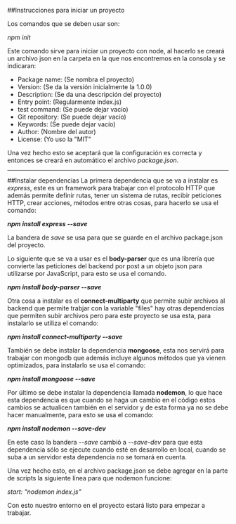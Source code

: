 ##Instrucciones para iniciar un proyecto

Los comandos que se deben usar son:

_npm init_

Este comando sirve para iniciar un proyecto con node, al hacerlo se creará un archivo json en la carpeta en la que nos encontremos en la consola y se indicaran:

* Package name: (Se nombra el proyecto)
* Version: (Se da la versión inicialmente la 1.0.0)
* Description: (Se da una descripción del proyecto)
* Entry point: (Regularmente index.js)
* test command: (Se puede dejar vacío)
* Git repository: (Se puede dejar vacío)
* Keywords: (Se puede dejar vacío)
* Author: (Nombre del autor)
* License: (Yo uso la "MIT"

Una vez hecho esto se aceptará que la configuración es correcta y entonces se creará en automático el archivo *package.json*.

-------------------------------
##Instalar dependencias
La primera dependencia que se va a instalar es *express*, este es un framework para trabajar con el protocolo HTTP que además permite definir rutas, tener un sistema de rutas, recibir peticiones HTTP, crear acciones, métodos entre otras cosas, para hacerlo se usa el comando:

**_npm install express --save_**

La bandera de _save_ se usa para que se guarde en el archivo package.json del proyecto.

Lo siguiente que se va a usar es el **body-parser** que es una librería que convierte las peticiones del backend por post a un objeto json para utilizarse por JavaScript, para esto se usa el comando.

**_npm install body-parser --save_**

Otra cosa a instalar es el **connect-multiparty** que permite subir archivos al backend que permite trabjar con la variable "files" hay otras dependencias que permiten subir archivos pero para este proyecto se usa esta, para instalarlo se utiliza el comando:

**_npm install connect-multiparty --save_**

También se debe instalar la dependencia **mongoose**, esta nos servirá para  trabajar con mongodb que además incluye algunos métodos que ya vienen optimizados, para instalarlo se usa el comando:

**_npm install mongoose --save_**

Por último se debe instalar la dependencia llamada **nodemon**, lo que hace esta dependencia es que cuando se haga un cambio en el código estos cambios se actualicen también en el servidor y de esta forma ya no se debe hacer manualmente, para esto se usa el comando:

**_npm install nodemon --save-dev_**

En este caso la bandera _--save_ cambió a _--save-dev_ para que esta dependencia sólo se ejecute cuando esté en desarrollo en local, cuando se suba a un servidor esta dependencia no se tomará en cuenta.

Una vez hecho esto, en el archivo package.json se debe agregar en la parte de scripts la siguiente línea para que nodemon funcione:

*start: "nodemon index.js"*

Con esto nuestro entorno en el proyecto estará listo para empezar a trabajar. 